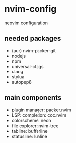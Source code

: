 # nvim-config

neovim configuration

## needed packages

* (aur) nvim-packer-git
* nodejs
* npm
* universal-ctags
* clang
* stylua
* autopep8


## main components

* plugin manager: packer.nvim
* LSP: completion: coc.nvim
* colorscheme: neon
* file explorer: nvim-tree
* tabline: bufferline
* statusline: lualine
